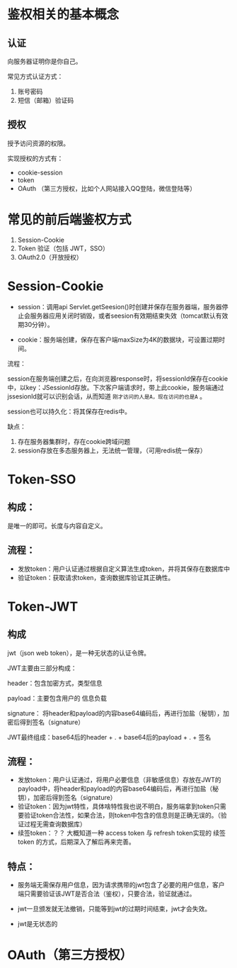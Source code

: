 # 鉴权相关的基本概念

## 认证

向服务器证明你是你自己。

常见方式认证方式：

1. 账号密码
2. 短信（邮箱）验证码

## 授权

授予访问资源的权限。

实现授权的方式有：

- cookie-session
- token
- OAuth （第三方授权，比如个人网站接入QQ登陆，微信登陆等）



#  常见的前后端鉴权方式

1. Session-Cookie
2. Token 验证（包括 JWT，SSO）
3. OAuth2.0（开放授权）

# Session-Cookie

- session：调用api Servlet.getSeesion()时创建并保存在服务器端，服务器停止会服务器应用关闭时销毁，或者seesion有效期结束失效（tomcat默认有效期30分钟）。


- cookie：服务端创建，保存在客户端maxSize为4K的数据块，可设置过期时间。


流程：

session在服务端创建之后，在向浏览器response时，将sessionId保存在cookie中，以key：JSessionId存放。下次客户端请求时，带上此cookie，服务端通过jssesionId就可以识别会话，从而知道 `刚才访问的人是A，现在访问的也是A`  。

session也可以持久化：将其保存在redis中。

缺点：

1. 存在服务器集群时，存在cookie跨域问题
2. session存放在多态服务器上，无法统一管理，（可用redis统一保存）



# Token-SSO

## 构成：

是唯一的即可。长度与内容自定义。

## 流程：

- 发放token：用户认证通过根据自定义算法生成token，并将其保存在数据库中
- 验证token：获取请求token，查询数据库验证其正确性。







# Token-JWT

## 构成

jwt（json web token），是一种无状态的认证令牌。

JWT主要由三部分构成：

header：包含加密方式，类型信息

payload：主要包含用户的 信息负载

signature： 将header和payload的内容base64编码后，再进行加盐（秘钥），加密后得到签名（signature）

JWT最终组成：base64后的header + . +  base64后的payload  + . + 签名

## 流程：

- 发放token：用户认证通过，将用户必要信息（非敏感信息）存放在JWT的payload中，将header和payload的内容base64编码后，再进行加盐（秘钥），加密后得到签名（signature）
- 验证token：因为jwt特性，具体啥特性我也说不明白，服务端拿到token只需要验证token合法性，如果合法，则token中包含的信息则是正确无误的。（验证过程无需查询数据库）
- 续签token：？？ 大概知道一种  access token 与 refresh token实现的 续签token 的方式，后期深入了解后再来完善。

## 特点：

- 服务端无需保存用户信息，因为请求携带的jwt包含了必要的用户信息，客户端只需要验证该JWT是否合法（鉴权），只要合法，验证就通过。


- jwt一旦颁发就无法撤销，只能等到jwt的过期时间结束，jwt才会失效。
- jwt是无状态的



# OAuth（第三方授权）

